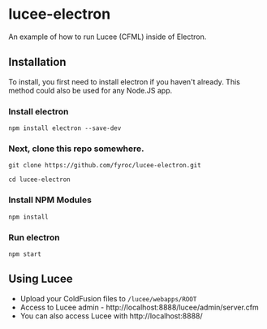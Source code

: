 # lucee-electron
An example of how to run Lucee (CFML) inside of Electron.

## Installation
To install, you first need to install electron if you haven't already. This method could also be used for any Node.JS app.

### Install electron

`npm install electron --save-dev`

### Next, clone this repo somewhere.

`git clone https://github.com/fyroc/lucee-electron.git`

`cd lucee-electron`

### Install NPM Modules

`npm install`

### Run electron

`npm start`

## Using Lucee

- Upload your ColdFusion files to `/lucee/webapps/ROOT`
- Access to Lucee admin - http://localhost:8888/lucee/admin/server.cfm
- You can also access Lucee with http://localhost:8888/
